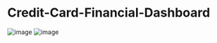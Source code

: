 # Credit-Card-Financial-Dashboard
![image](https://github.com/Ansari-Afzal/Credit-Card-Financial-Dashboard/assets/111781863/d820d463-4861-4100-a7e1-fbceb0a54411)
![image](https://github.com/Ansari-Afzal/Credit-Card-Financial-Dashboard/assets/111781863/c3a32433-f382-4061-b259-9364a1050f6f)

